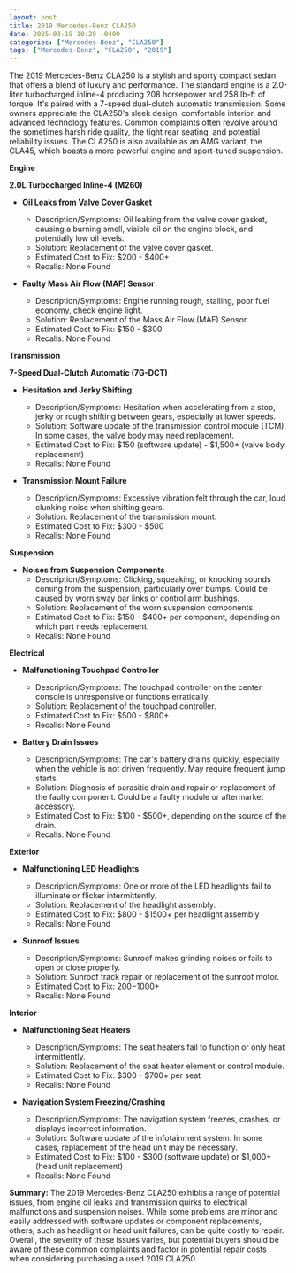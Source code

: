 ```yaml
---
layout: post
title: 2019 Mercedes-Benz CLA250
date: 2025-03-19 10:29 -0400
categories: ["Mercedes-Benz", "CLA250"]
tags: ["Mercedes-Benz", "CLA250", "2019"]
---
```

The 2019 Mercedes-Benz CLA250 is a stylish and sporty compact sedan that offers a blend of luxury and performance. The standard engine is a 2.0-liter turbocharged inline-4 producing 208 horsepower and 258 lb-ft of torque. It's paired with a 7-speed dual-clutch automatic transmission. Some owners appreciate the CLA250's sleek design, comfortable interior, and advanced technology features. Common complaints often revolve around the sometimes harsh ride quality, the tight rear seating, and potential reliability issues. The CLA250 is also available as an AMG variant, the CLA45, which boasts a more powerful engine and sport-tuned suspension.

**Engine**

**2.0L Turbocharged Inline-4 (M260)**

*   **Oil Leaks from Valve Cover Gasket**
    *   Description/Symptoms: Oil leaking from the valve cover gasket, causing a burning smell, visible oil on the engine block, and potentially low oil levels.
    *   Solution: Replacement of the valve cover gasket.
    *   Estimated Cost to Fix: $200 - $400+
    *   Recalls: None Found

*   **Faulty Mass Air Flow (MAF) Sensor**
    *   Description/Symptoms: Engine running rough, stalling, poor fuel economy, check engine light.
    *   Solution: Replacement of the Mass Air Flow (MAF) Sensor.
    *   Estimated Cost to Fix: $150 - $300
    *   Recalls: None Found

**Transmission**

**7-Speed Dual-Clutch Automatic (7G-DCT)**

*   **Hesitation and Jerky Shifting**
    *   Description/Symptoms: Hesitation when accelerating from a stop, jerky or rough shifting between gears, especially at lower speeds.
    *   Solution: Software update of the transmission control module (TCM). In some cases, the valve body may need replacement.
    *   Estimated Cost to Fix: $150 (software update) - $1,500+ (valve body replacement)
    *   Recalls: None Found

*   **Transmission Mount Failure**
    *   Description/Symptoms: Excessive vibration felt through the car, loud clunking noise when shifting gears.
    *   Solution: Replacement of the transmission mount.
    *   Estimated Cost to Fix: $300 - $500
    *   Recalls: None Found

**Suspension**

*   **Noises from Suspension Components**
    *   Description/Symptoms: Clicking, squeaking, or knocking sounds coming from the suspension, particularly over bumps. Could be caused by worn sway bar links or control arm bushings.
    *   Solution: Replacement of the worn suspension components.
    *   Estimated Cost to Fix: $150 - $400+ per component, depending on which part needs replacement.
    *   Recalls: None Found

**Electrical**

*   **Malfunctioning Touchpad Controller**
    *   Description/Symptoms: The touchpad controller on the center console is unresponsive or functions erratically.
    *   Solution: Replacement of the touchpad controller.
    *   Estimated Cost to Fix: $500 - $800+
    *   Recalls: None Found

*   **Battery Drain Issues**
    *   Description/Symptoms: The car's battery drains quickly, especially when the vehicle is not driven frequently. May require frequent jump starts.
    *   Solution: Diagnosis of parasitic drain and repair or replacement of the faulty component. Could be a faulty module or aftermarket accessory.
    *   Estimated Cost to Fix: $100 - $500+, depending on the source of the drain.
    *   Recalls: None Found

**Exterior**

*   **Malfunctioning LED Headlights**
    *   Description/Symptoms: One or more of the LED headlights fail to illuminate or flicker intermittently.
    *   Solution: Replacement of the headlight assembly.
    *   Estimated Cost to Fix: $800 - $1500+ per headlight assembly
    *   Recalls: None Found

*   **Sunroof Issues**
    * Description/Symptoms: Sunroof makes grinding noises or fails to open or close properly.
    * Solution: Sunroof track repair or replacement of the sunroof motor.
    * Estimated Cost to Fix: $200-$1000+
    * Recalls: None Found

**Interior**

*   **Malfunctioning Seat Heaters**
    *   Description/Symptoms: The seat heaters fail to function or only heat intermittently.
    *   Solution: Replacement of the seat heater element or control module.
    *   Estimated Cost to Fix: $300 - $700+ per seat
    *   Recalls: None Found

*   **Navigation System Freezing/Crashing**
    *   Description/Symptoms: The navigation system freezes, crashes, or displays incorrect information.
    *   Solution: Software update of the infotainment system. In some cases, replacement of the head unit may be necessary.
    *   Estimated Cost to Fix: $100 - $300 (software update) or $1,000+ (head unit replacement)
    *   Recalls: None Found

**Summary:** The 2019 Mercedes-Benz CLA250 exhibits a range of potential issues, from engine oil leaks and transmission quirks to electrical malfunctions and suspension noises. While some problems are minor and easily addressed with software updates or component replacements, others, such as headlight or head unit failures, can be quite costly to repair. Overall, the severity of these issues varies, but potential buyers should be aware of these common complaints and factor in potential repair costs when considering purchasing a used 2019 CLA250.


